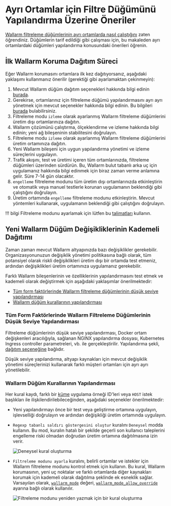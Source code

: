 # Ayrı Ortamlar için Filtre Düğümünü Yapılandırma Üzerine Öneriler

[Wallarm filtreleme düğümlerinin ayrı ortamlarda nasıl çalıştığını](how-wallarm-in-separated-environments-works.md) zaten öğrendiniz. Düğümlerin tarif edildiği gibi çalışması için, bu makaleden ayrı ortamlardaki düğümleri yapılandırma konusundaki önerileri öğrenin.

## İlk Wallarm Koruma Dağıtım Süreci

Eğer Wallarm korumasını ortamlara ilk kez dağıtıyorsanız, aşağıdaki yaklaşımı kullanmanız önerilir (gerektiği gibi ayarlamaktan çekinmeyin):

1. Mevcut Wallarm düğüm dağıtım seçenekleri hakkında bilgi edinin [burada](../../../installation/supported-deployment-options.md).
2. Gerekirse, ortamlarınız için filtreleme düğümü yapılandırmasını ayrı ayrı yönetmek için mevcut seçenekler hakkında bilgi edinin. Bu bilgileri [burada](how-wallarm-in-separated-environments-works.md#relevant-wallarm-features) bulabilirsiniz.
3. Filtreleme modu `izleme` olarak ayarlanmış Wallarm filtreleme düğümlerini üretim dışı ortamlarınıza dağıtın.
4. Wallarm çözümünü çalıştırma, ölçeklendirme ve izleme hakkında bilgi edinin; yeni ağ bileşeninin stabilitesini doğrulayın.
5. Filtreleme modu `izleme` olarak ayarlanmış Wallarm filtreleme düğümlerini üretim ortamınıza dağıtın.
6. Yeni Wallarm bileşeni için uygun yapılandırma yönetimi ve izleme süreçlerini uygulayın.
7. Trafik akışını, test ve üretimi içeren tüm ortamlarınızda, filtreleme düğümleri üzerinden sürdürün. Bu, Wallarm bulut tabanlı arka uç için uygulamanız hakkında bilgi edinmek için biraz zaman verme anlamına gelir. Süre 7-14 gün olacaktır.
8. `engelleme` filtreleme modunu tüm üretim dışı ortamlarınızda etkinleştirin ve otomatik veya manuel testlerle korunan uygulamanın beklendiği gibi çalıştığını doğrulayın.
9. Üretim ortamında `engelleme` filtreleme modunu etkinleştirin. Mevcut yöntemleri kullanarak, uygulamanın beklendiği gibi çalıştığını doğrulayın.

!!! bilgi
    Filtreleme modunu ayarlamak için lütfen bu [talimatları](../../configure-wallarm-mode.md) kullanın.

## Yeni Wallarm Düğüm Değişikliklerinin Kademeli Dağıtımı

Zaman zaman mevcut Wallarm altyapınızda bazı değişiklikler gerekebilir. Organizasyonunuzun değişiklik yönetimi politikasına bağlı olarak, tüm potansiyel olarak riskli değişiklikleri üretim dışı bir ortamda test etmeniz, ardından değişiklikleri üretim ortamınıza uygulamanız gerekebilir.

Farklı Wallarm bileşenlerinin ve özelliklerinin yapılandırmasını test etmek ve kademeli olarak değiştirmek için aşağıdaki yaklaşımlar önerilmektedir:
* [Tüm form faktörlerinde Wallarm filtreleme düğümlerinin düşük seviye yapılandırması](#low-level-onfiguration-of-wallarm-filtering-nodes-in-all-form-factors)
* [Wallarm düğüm kurallarının yapılandırması](#configuration-of-wallarm-node-rules)

### Tüm Form Faktörlerinde Wallarm Filtreleme Düğümlerinin Düşük Seviye Yapılandırması

Filtreleme düğümlerinin düşük seviye yapılandırması, Docker ortam değişkenleri aracılığıyla, sağlanan NGINX yapılandırma dosyası, Kubernetes Ingress controller parametreleri, vb. ile gerçekleştirilir. Yapılandırma şekli, [dağıtım seçeneğine](../../../installation/supported-deployment-options.md) bağlıdır.

Düşük seviye yapılandırma, altyapı kaynakları için mevcut değişiklik yönetimi süreçlerinizi kullanarak farklı müşteri ortamları için ayrı ayrı yönetilebilir.

### Wallarm Düğüm Kurallarının Yapılandırması

Her kural kaydı, farklı bir [küme](how-wallarm-in-separated-environments-works.md#resource-identification) uygulama örneği ID'leri veya `HOST` istek başlıkları ile ilişkilendirilebileceğinden, aşağıdaki seçenekler önerilmektedir:

* Yeni yapılandırmayı önce bir test veya geliştirme ortamına uygulayın, işlevselliği doğrulayın ve ardından değişikliği üretim ortamında uygulayın.
* `Regexp tabanlı saldırı göstergesini oluştur` kuralını `Deneysel` modda kullanın. Bu mod, kuralın hatalı bir şekilde geçerli son kullanıcı taleplerini engelleme riski olmadan doğrudan üretim ortamına dağıtılmasına izin verir.

    ![Deneysel kural oluşturma](../../../images/admin-guides/configuration-guides/waf-in-separate-environments/define-attack-experimental.png)

* `Filtreleme modunu ayarla` kuralını, belirli ortamlar ve istekler için Wallarm filtreleme modunu kontrol etmek için kullanın. Bu kural, Wallarm korumasının, yeni uç noktalar ve farklı ortamlarda diğer kaynakları korumak için kademeli olarak dağıtılma şeklinde ek esneklik sağlar. Varsayılan olarak, [`wallarm_mode`](../../configure-parameters-en.md#wallarm_mode) değeri, [`wallarm_mode_allow_override`](../../configure-parameters-en.md#wallarm_mode_allow_override) ayarına bağlı olarak kullanılır.

    ![Filtreleme modunu yeniden yazmak için bir kural oluşturma](../../../images/admin-guides/configuration-guides/waf-in-separate-environments/rule-overwrite-filtering-mode.png)